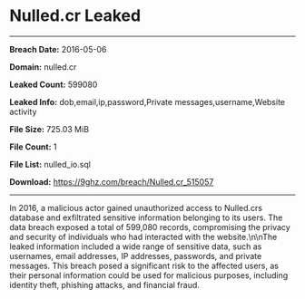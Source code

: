 # Nulled.cr Leaked

------------
**Breach Date:** 2016-05-06

**Domain:** nulled.cr

**Leaked Count:** 599080

**Leaked Info:** dob,email,ip,password,Private messages,username,Website activity

**File Size:** 725.03 MiB

**File Count:** 1

**File List:** nulled_io.sql

**Download:** https://9ghz.com/breach/Nulled.cr_515057

------------
In 2016, a malicious actor gained unauthorized access to Nulled.crs database and exfiltrated sensitive information belonging to its users. The data breach exposed a total of 599,080 records, compromising the privacy and security of individuals who had interacted with the website.\n\nThe leaked information included a wide range of sensitive data, such as usernames, email addresses, IP addresses, passwords, and private messages. This breach posed a significant risk to the affected users, as their personal information could be used for malicious purposes, including identity theft, phishing attacks, and financial fraud.

